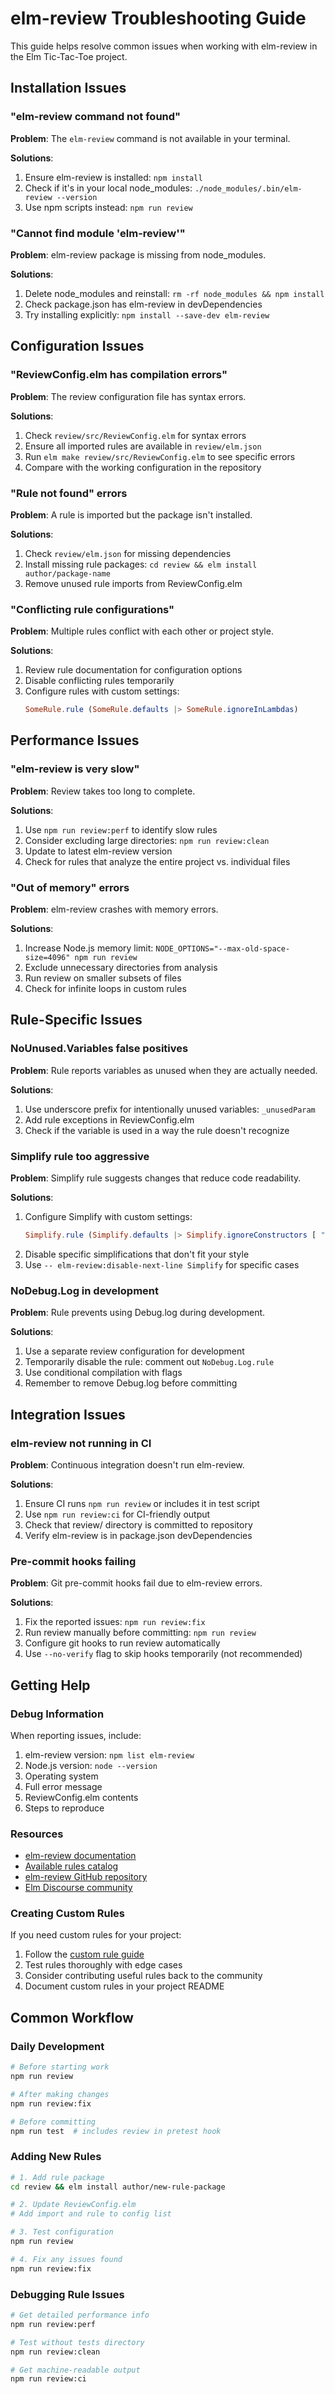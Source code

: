 # elm-review Troubleshooting Guide

This guide helps resolve common issues when working with elm-review in the Elm Tic-Tac-Toe project.

## Installation Issues

### "elm-review command not found"

**Problem**: The `elm-review` command is not available in your terminal.

**Solutions**:
1. Ensure elm-review is installed: `npm install`
2. Check if it's in your local node_modules: `./node_modules/.bin/elm-review --version`
3. Use npm scripts instead: `npm run review`

### "Cannot find module 'elm-review'"

**Problem**: elm-review package is missing from node_modules.

**Solutions**:
1. Delete node_modules and reinstall: `rm -rf node_modules && npm install`
2. Check package.json has elm-review in devDependencies
3. Try installing explicitly: `npm install --save-dev elm-review`

## Configuration Issues

### "ReviewConfig.elm has compilation errors"

**Problem**: The review configuration file has syntax errors.

**Solutions**:
1. Check `review/src/ReviewConfig.elm` for syntax errors
2. Ensure all imported rules are available in `review/elm.json`
3. Run `elm make review/src/ReviewConfig.elm` to see specific errors
4. Compare with the working configuration in the repository

### "Rule not found" errors

**Problem**: A rule is imported but the package isn't installed.

**Solutions**:
1. Check `review/elm.json` for missing dependencies
2. Install missing rule packages: `cd review && elm install author/package-name`
3. Remove unused rule imports from ReviewConfig.elm

### "Conflicting rule configurations"

**Problem**: Multiple rules conflict with each other or project style.

**Solutions**:
1. Review rule documentation for configuration options
2. Disable conflicting rules temporarily
3. Configure rules with custom settings:
   ```elm
   SomeRule.rule (SomeRule.defaults |> SomeRule.ignoreInLambdas)
   ```

## Performance Issues

### "elm-review is very slow"

**Problem**: Review takes too long to complete.

**Solutions**:
1. Use `npm run review:perf` to identify slow rules
2. Consider excluding large directories: `npm run review:clean`
3. Update to latest elm-review version
4. Check for rules that analyze the entire project vs. individual files

### "Out of memory" errors

**Problem**: elm-review crashes with memory errors.

**Solutions**:
1. Increase Node.js memory limit: `NODE_OPTIONS="--max-old-space-size=4096" npm run review`
2. Exclude unnecessary directories from analysis
3. Run review on smaller subsets of files
4. Check for infinite loops in custom rules

## Rule-Specific Issues

### NoUnused.Variables false positives

**Problem**: Rule reports variables as unused when they are actually needed.

**Solutions**:
1. Use underscore prefix for intentionally unused variables: `_unusedParam`
2. Add rule exceptions in ReviewConfig.elm
3. Check if the variable is used in a way the rule doesn't recognize

### Simplify rule too aggressive

**Problem**: Simplify rule suggests changes that reduce code readability.

**Solutions**:
1. Configure Simplify with custom settings:
   ```elm
   Simplify.rule (Simplify.defaults |> Simplify.ignoreConstructors [ "MyType" ])
   ```
2. Disable specific simplifications that don't fit your style
3. Use `-- elm-review:disable-next-line Simplify` for specific cases

### NoDebug.Log in development

**Problem**: Rule prevents using Debug.log during development.

**Solutions**:
1. Use a separate review configuration for development
2. Temporarily disable the rule: comment out `NoDebug.Log.rule`
3. Use conditional compilation with flags
4. Remember to remove Debug.log before committing

## Integration Issues

### elm-review not running in CI

**Problem**: Continuous integration doesn't run elm-review.

**Solutions**:
1. Ensure CI runs `npm run review` or includes it in test script
2. Use `npm run review:ci` for CI-friendly output
3. Check that review/ directory is committed to repository
4. Verify elm-review is in package.json devDependencies

### Pre-commit hooks failing

**Problem**: Git pre-commit hooks fail due to elm-review errors.

**Solutions**:
1. Fix the reported issues: `npm run review:fix`
2. Run review manually before committing: `npm run review`
3. Configure git hooks to run review automatically
4. Use `--no-verify` flag to skip hooks temporarily (not recommended)

## Getting Help

### Debug Information

When reporting issues, include:
1. elm-review version: `npm list elm-review`
2. Node.js version: `node --version`
3. Operating system
4. Full error message
5. ReviewConfig.elm contents
6. Steps to reproduce

### Resources

- [elm-review documentation](https://package.elm-lang.org/packages/jfmengels/elm-review/latest/)
- [Available rules catalog](https://package.elm-lang.org/packages/jfmengels/elm-review/latest/Review-Rule)
- [elm-review GitHub repository](https://github.com/jfmengels/node-elm-review)
- [Elm Discourse community](https://discourse.elm-lang.org/)

### Creating Custom Rules

If you need custom rules for your project:

1. Follow the [custom rule guide](https://package.elm-lang.org/packages/jfmengels/elm-review/latest/Review-Rule)
2. Test rules thoroughly with edge cases
3. Consider contributing useful rules back to the community
4. Document custom rules in your project README

## Common Workflow

### Daily Development
```bash
# Before starting work
npm run review

# After making changes
npm run review:fix

# Before committing
npm run test  # includes review in pretest hook
```

### Adding New Rules
```bash
# 1. Add rule package
cd review && elm install author/new-rule-package

# 2. Update ReviewConfig.elm
# Add import and rule to config list

# 3. Test configuration
npm run review

# 4. Fix any issues found
npm run review:fix
```

### Debugging Rule Issues
```bash
# Get detailed performance info
npm run review:perf

# Test without tests directory
npm run review:clean

# Get machine-readable output
npm run review:ci
```